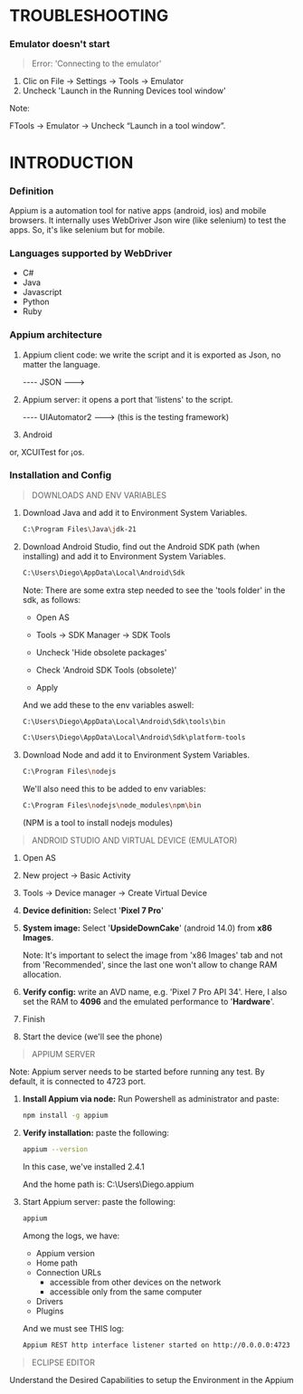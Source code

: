 # TROUBLESHOOTING

### Emulator doesn't start

> Error: 'Connecting to the emulator'

1. Clic on File -> Settings -> Tools -> Emulator
2.  Uncheck 'Launch in the Running Devices tool window'

Note: 

FTools -> Emulator -> Uncheck “Launch in a tool window”.



# INTRODUCTION

### Definition

Appium is a automation tool for native apps (android, ios) and mobile browsers. It internally uses WebDriver Json wire (like selenium) to test the apps. So, it's like selenium but for mobile.

### Languages supported by WebDriver

- C#
- Java
- Javascript
- Python
- Ruby

### Appium architecture

1. Appium client code: we write the script and it is exported as Json, no matter the language.

   ---- JSON --->

2. Appium server: it opens a port that 'listens' to the script.

   ---- UIAutomator2 --->	(this is the testing framework)

3. Android

or, XCUITest for ¡os.

### Installation and Config

> DOWNLOADS AND ENV VARIABLES

1. Download Java and add it to Environment System Variables.

   ```bash
   C:\Program Files\Java\jdk-21
   ```

2. Download Android Studio, find out the Android SDK path (when installing) and add it to Environment System Variables.

   ```bash
   C:\Users\Diego\AppData\Local\Android\Sdk
   ```

   Note: There are some extra step needed to see the 'tools folder' in the sdk, as follows:

   - Open AS

   - Tools -> SDK Manager -> SDK Tools

   - Uncheck 'Hide obsolete packages'

   - Check 'Android SDK Tools (obsolete)'

   - Apply

   And we add these to the env variables aswell:

   ```bash
   C:\Users\Diego\AppData\Local\Android\Sdk\tools\bin
   
   C:\Users\Diego\AppData\Local\Android\Sdk\platform-tools  
   ```

3. Download Node and add it to Environment System Variables.

   ```bash
   C:\Program Files\nodejs
   ```

   We'll also need this to be added to env variables:

   ```bash
   C:\Program Files\nodejs\node_modules\npm\bin
   ```

   (NPM is a tool to install nodejs modules)

   

> ANDROID STUDIO AND VIRTUAL DEVICE (EMULATOR)
>

1. Open AS

2. New project -> Basic Activity

3. Tools -> Device manager -> Create Virtual Device

4. **Device definition:** Select '**Pixel 7 Pro**'

5. **System image:** Select '**UpsideDownCake**' (android 14.0) from **x86 Images**.

   Note: It's important to select the image from 'x86 Images' tab and not from 'Recommended', since the last one won't allow to change RAM allocation.

6. **Verify config:** write an AVD name, e.g. 'Pixel 7 Pro API 34'. Here, I also set the RAM to **4096** and the emulated performance to '**Hardware**'.

7. Finish

8. Start the device (we'll see the phone)

> APPIUM SERVER

Note: Appium server needs to be started before running any test. By default, it is connected to 4723 port.

1. **Install Appium via node:** Run Powershell as administrator and paste:

   ```bash
   npm install -g appium
   ```

2. **Verify installation:** paste the following:

   ```bash
   appium --version
   ```

   In this case, we've installed 2.4.1

   And the home path is: C:\Users\Diego\.appium

3. Start Appium server: paste the following:

   ```bash
   appium
   ```

   Among the logs, we have:

   - Appium version
   - Home path
   - Connection URLs
     - accessible from other devices on the network
     - accessible only from the same computer
   - Drivers
   - Plugins

   And we must see THIS log:

   ```bash
   Appium REST http interface listener started on http://0.0.0.0:4723
   ```

   

> ECLIPSE EDITOR
>

Understand the Desired Capabilities to setup the Environment in the
Appium


